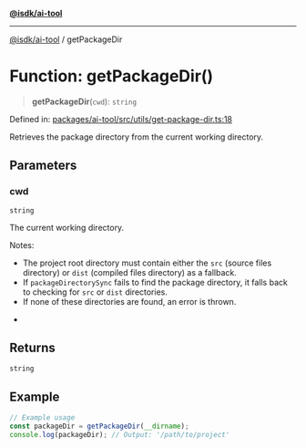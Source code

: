 [**@isdk/ai-tool**](../README.md)

***

[@isdk/ai-tool](../globals.md) / getPackageDir

# Function: getPackageDir()

> **getPackageDir**(`cwd`): `string`

Defined in: [packages/ai-tool/src/utils/get-package-dir.ts:18](https://github.com/isdk/ai-tool.js/blob/c084189f913fb955b91b492de68bd07ce78f8c82/src/utils/get-package-dir.ts#L18)

Retrieves the package directory from the current working directory.

## Parameters

### cwd

`string`

The current working directory.

Notes:
- The project root directory must contain either the `src` (source files directory) or `dist` (compiled files directory) as a fallback.
- If `packageDirectorySync` fails to find the package directory, it falls back to checking for `src` or `dist` directories.
- If none of these directories are found, an error is thrown.
 *

## Returns

`string`

## Example

```ts
// Example usage
const packageDir = getPackageDir(__dirname);
console.log(packageDir); // Output: '/path/to/project'
```
